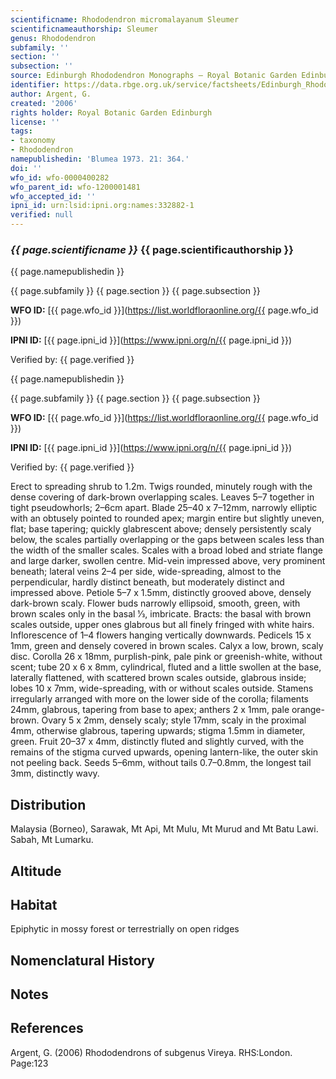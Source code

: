 ```yaml
---
scientificname: Rhododendron micromalayanum Sleumer
scientificnameauthorship: Sleumer
genus: Rhododendron
subfamily: ''
section: ''
subsection: ''
source: Edinburgh Rhododendron Monographs – Royal Botanic Garden Edinburgh
identifier: https://data.rbge.org.uk/service/factsheets/Edinburgh_Rhododendron_Monographs.xhtml
author: Argent, G.
created: '2006'
rights holder: Royal Botanic Garden Edinburgh
license: ''
tags:
- taxonomy
- Rhododendron
namepublishedin: 'Blumea 1973. 21: 364.'
doi: ''
wfo_id: wfo-0000400282
wfo_parent_id: wfo-1200001481
wfo_accepted_id: ''
ipni_id: urn:lsid:ipni.org:names:332882-1
verified: null
---
```

### _{{ page.scientificname }}_ {{ page.scientificauthorship }}
 {{ page.namepublishedin }}

{{ page.subfamily }} {{ page.section }} {{ page.subsection }}

**WFO ID:** [{{ page.wfo_id }}](https://list.worldfloraonline.org/{{ page.wfo_id }})

**IPNI ID:** [{{ page.ipni_id }}](https://www.ipni.org/n/{{ page.ipni_id }})

Verified by: {{ page.verified }}

 {{ page.namepublishedin }}

{{ page.subfamily }} {{ page.section }} {{ page.subsection }}

**WFO ID:** [{{ page.wfo_id }}](https://list.worldfloraonline.org/{{ page.wfo_id }})

**IPNI ID:** [{{ page.ipni_id }}](https://www.ipni.org/n/{{ page.ipni_id }})

Verified by: {{ page.verified }}



Erect to spreading shrub to 1.2m. Twigs rounded, minutely rough with the dense covering of dark-brown overlapping scales. Leaves 5–7 together in tight pseudo­whorls; 2–6cm apart. Blade 25–40 x 7–12mm, narrowly elliptic with an obtusely pointed to rounded apex; margin entire but slightly uneven, flat; base tapering; quickly glabrescent above; densely persistently scaly below, the scales partially overlapping or the gaps between scales less than the width of the smaller scales. Scales with a broad lobed and striate flange and large darker, swollen centre. Mid-vein impressed above, very prominent beneath; lateral veins 2–4 per side, wide-spreading, almost to the perpendicular, hardly distinct beneath, but moderately distinct and impressed above. Petiole 5–7 x 1.5mm, distinctly grooved above, densely dark-brown scaly. Flower buds narrowly ellipsoid, smooth, green, with brown scales only in the basal 1⁄3, imbricate. Bracts: the basal with brown scales outside, upper ones glabrous but all finely fringed with white hairs. Inflorescence of 1–4 flowers hanging vertically downwards. Pedicels 15 x 1mm, green and densely covered in brown scales. Calyx a low, brown, scaly disc. Corolla 26 x 18mm, purplish-pink, pale pink or greenish-white, without scent; tube 20 x 6 x 8mm, cylindrical, fluted and a little swollen at the base, laterally flattened, with scattered brown scales outside, glabrous inside; lobes 10 x 7mm, wide-spreading, with or without scales outside. Stamens irregularly arranged with more on the lower side of the corolla; filaments 24mm, glabrous, tapering from base to apex; anthers 2 x 1mm, pale orange-brown. Ovary 5 x 2mm, densely scaly; style 17mm, scaly in the proximal 4mm, otherwise glabrous, tapering upwards; stigma 1.5mm in diameter, green. Fruit 20–37 x 4mm, distinctly fluted and slightly curved, with the remains of the stigma curved upwards, opening lantern-like, the outer skin not peeling back. Seeds 5–6mm, without tails 0.7–0.8mm, the longest tail 3mm, distinctly wavy.

## Distribution
Malaysia (Borneo), Sarawak, Mt Api, Mt Mulu, Mt Murud and Mt Batu Lawi. Sabah, Mt Lumarku.

## Altitude


## Habitat
Epiphytic in mossy forest or terrestrially on open ridges

## Nomenclatural History

                       
## Notes


## References

Argent, G. (2006) Rhododendrons of subgenus Vireya. RHS:London. Page:123
